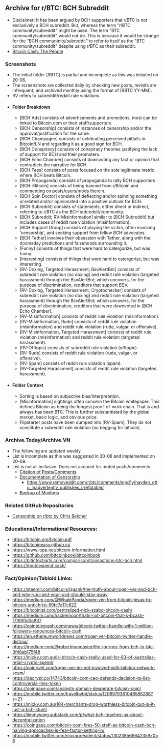 ## Archive for r/BTC: BCH Subreddit
-  Disclaimer: It has been argued by BCH supporters that r/BTC is not exclusively a BCH subreddit. But, whereas the term "r/BTC community/subreddit" might be used. The term "BTC community/subreddit" would not be. This is because it would be strange for the "BCH communinity/subreddit" to refer to itself as the "BTC community/subreddit" despite using r/BTC as their subreddit. 
- [Bitcoin Cash: The People](https://read.cash/@Read.Cash/bitcoin-cash-the-people-66e43350)
### Screenshots
- The initial folder [RBTC] is partial and incomplete as this was initiated on 20-06.
- The screenshots are collected daily by checking new posts, revisits are infrequent, and archived monthly using the format of [RBTC YY-MM]. 
- RV refers to subreddit/reddit rule violations
- #### Folder Breakdown
   - [BCH Ads] consists of advertisements and promotions, most can be linked to Bitcoin.com or their staff/supporters.
   - [BCH Censorship] consists of instances of censorship and/or the approval/justification for the same.
   - [BCH Champagne] consists of celebrating perceived pitfalls in Bitcoin/LN and regarding it as a good sign for BCH.
   - [BCH Conspiracy] consists of conspiracy theories justifying the lack of support for BCH and their promoters.
   - [BCH Echo Chamber] consists of downvoting any fact or opinion that contradicts the narrative for BCH.
   - [BCH Fees] consists of posts focused on the sole legitimate metric where BCH beats Bitcoin.
   - [BCH Propoganda] consists of propoganda to rally BCH supporters .
   - [BCH rBitcoin] consists of being banned from r/Bitcoin and commenting on posts/users/mods therein.
   - [BCH Spin Doctor] consists of deflecting and/or spinning something unrelated and/or opinionated into a positive outlook for BCH.
   - [BCH Subreddit] consists of statements, either direct or indirect, referring to r/BTC as the BCH subreddit/community.
   - [BCH Subreddit; RV-Misinformation] similar to [BCH Subreddit] but includes cases of reddit rule violation (misinformation).
   - [BCH Support Group] consists of playing the victim, often involving 'censorship', and seeking support from fellow BCH advocates.
   - [BCH Tether] involves their obsession with Tether, along with the doomsday predictions and falsehoods surrounding it.
   - [Funny] consists of things that were hard to catergorize, but was funny.
   - [Interesting] consists of things that were hard to catergorize, but was interesting.
   - [RV-Doxing, Targeted Harassment; BsvAlertBot] consists of subreddit rule violation (no doxing) and reddit rule violation (targeted harassment) through the BsvAlertBot; which uncovers, for the purpose of discrimination, redditors that support BSV. 
   - [RV-Doxing, Targeted Harassment; Cryptochecker] consists of subreddit rule violation (no doxing) and reddit rule violation (targeted harassment) through the BsvAlertBot; which uncovers, for the purpose of discrimination, redditors that were downvoted in [BCH Echo Chamber].
   - [RV-Misinformation] consists of reddit rule violation (misinformation).
   - [RV-Misinformation, Rude] consists of reddit rule violation (misinformation) and reddit rule violation (rude, vulgar, or offensive).
   - [RV-Misinformation, Targeted Harassment] consists of reddit rule violation (misinformation) and reddit rule violation (targeted harassment).
   - [RV-Offtopic] consists of subreddit rule violation (offtopic).
   - [RV-Rude] consists of reddit rule violation (rude, vulgar, or offensive). 
   - [RV-Spam] consists of reddit rule violation (spam).
   - [RV-Targeted Harassment] consists of reddit rule violation (targeted harassment).
 - #### Folder Context
    - Sorting is based on subjective bias/interpretation.
    - [Misinformation] sightings often concern the Bitcoin whitepaper. This defines Bitcoin as being the longest proof-of-work chain. That is and always has been BTC. This is further substantiated by the global market, basic logic, and obvious price.
    - Flipstarter posts have been dumped into [RV-Spam]. They do not constitute a subreddit rule violation (no begging for bitcoin).
 
### Archive.Today/Archive.VN
- The following are updated weekly. 
- List is incomplete as this was suggested in 20-08 and implemented on 20-09.
- List is not all inclusive. Does not account for muted posts/comments.
   - [Citation of Posts/Comments](https://archive.vn/https://www.reddit.com/r/btc*)
   - [Documentation of Censorship](https://archive.vn/https://snew.notabug.io/r/btc*)
     - https://www.removeddit.com/r/btc/comments/eipd1y/hayden_otto_inadvertently_publishes_irrefutable/
   - [Backup of Modlogs](https://archive.vn/https://modlogs.fyi/r/btc*)
	
### Related GitHub Repositories
   - [Censorship on r/btc by Chris Belcher](https://gist.github.com/chris-belcher/c9f4b90bec1b2fbf8caaab178719ac24)

### Educational/Informational Resources:
- https://bitcoin.org/bitcoin.pdf
- https://bitcoineasy.github.io/
- https://www.lopp.net/bitcoin-information.html
- https://github.com/bitcoinbook/bitcoinbook
- https://bitinfocharts.com/comparison/transactions-btc-bch.html
- https://doublespend.cash/

### Fact/Opinion/Tabloid Links:
- https://steemit.com/bitcoin/@gank/the-truth-about-roger-ver-and-bch-and-why-you-and-your-usd-should-stay-away
- https://medium.com/@WhalePanda/roger-ver-from-bitcoin-jesus-to-bitcoin-antichrist-69fc7a17c622
- https://bitcoinist.com/centralized-nick-szabo-bitcoin-cash/
- https://medium.com/hackernoon/thats-not-bitcoin-that-s-bcash-f730f0d0a837
- https://cointelegraph.com/news/bitcoin-twitter-handle-with-1-million-followers-renounces-bitcoin-cash
- https://en.ethereumworldnews.com/roger-ver-bitcoin-twitter-handle-distrau/
- https://medium.com/@robertmuncaster/the-journey-from-bch-to-btc-3f46eb175f48
- https://micky.com.au/is-bitcoin-cash-really-used-for-93-of-australias-retail-crypto-spend/
- https://coinrivet.com/roger-ver-im-not-involved-with-bitclub-network-scam/
- https://decrypt.co/14743/bitcoin-com-ceo-defends-decision-to-list-controversial-hex-token
- https://coingape.com/analysts-domain-desperate-bitcoin-com/
- https://mobile.twitter.com/travelbybit/status/1208979361048588288?s=21
- https://micky.com.au/104-merchants-drop-worthless-bitcoin-but-is-it-just-a-bch-stunt/
- https://jimmysong.substack.com/p/what-bch-teaches-us-about-decentralization
- https://coingape.com/bitcoin-com-fires-50-staff-as-bitcoin-cash-bch-halving-approaches-is-fear-factor-setting-in/
- https://mobile.twitter.com/micropresident/status/1302385686423597056
